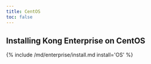 ```yaml
---
title: CentOS
toc: false
---
```


## Installing Kong Enterprise on CentOS

{% include /md/enterprise/install.md install='OS' %}